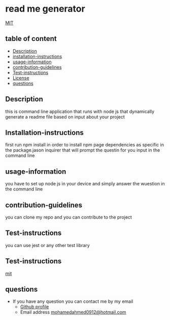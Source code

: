 # read me generator

[MIT](mit.png)

## table of content

- [Description](#Description)
- [installation-instructions](#installation-instructions)
- [usage-information](#usage-information)
- [contribution-guidelines](#contribution-guidelines)
- [Test-instructions](#Test-instructions)
- [License](#License)
- [questions](#questions)

## Description

this is command line application that runs with node js that dynamically generate a readme file based on input about your project

## Installation-instructions

first run npm install in order to install npm page dependencies as specific in the package.jason inquirer that will prompt the questin for you input in the command line

## usage-information

you have to set up node js in your device and simply answer the wuestion in the command line

## contribution-guidelines

you can clone my repo and you can contribute to the project

## Test-instructions

you can use jest or any other test library

## Test-instructions

[mit](https://mit-license.org/)

## questions

- If you have any question you can contact me by my email
  - [Github profile](https://github.com/mohamedahmed-1980)
  - Email address mohamedahmed0912@hotmail.com
